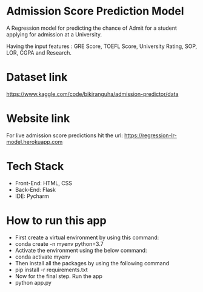 # Admission Score Prediction Model
A Regression model for predicting the chance of Admit for a student applying for admission at a University.

Having the input features : GRE Score, TOEFL Score, University Rating, SOP, LOR, CGPA and Research.


# Dataset link
https://www.kaggle.com/code/bikiranguha/admission-predictor/data

# Website link
For live admission score predictions hit the url: https://regression-lr-model.herokuapp.com

# Tech Stack
* Front-End: HTML, CSS
* Back-End: Flask
* IDE: Pycharm

# How to run this app
* First create a virtual environment by using this command:
* conda create -n myenv python=3.7
* Activate the environment using the below command:
* conda activate myenv
* Then install all the packages by using the following command
* pip install -r requirements.txt
* Now for the final step. Run the app
* python app.py

